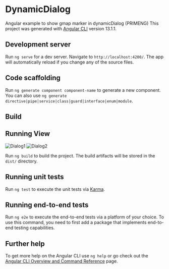 # DynamicDialog
Angular example to show gmap marker in dynamicDialog (PRIMENG)
This project was generated with [Angular CLI](https://github.com/angular/angular-cli) version 13.1.1.

## Development server

Run `ng serve` for a dev server. Navigate to `http://localhost:4200/`. The app will automatically reload if you change any of the source files.

## Code scaffolding

Run `ng generate component component-name` to generate a new component. You can also use `ng generate directive|pipe|service|class|guard|interface|enum|module`.

## Build

## Running View
![Dialog1](https://user-images.githubusercontent.com/82014153/156902630-3c83b957-4fa0-4967-a790-ddec9cd686f6.png)
![Dialog2](https://user-images.githubusercontent.com/82014153/156902632-005f41d8-a254-4b1b-a42b-09f0d6ff359e.png)


Run `ng build` to build the project. The build artifacts will be stored in the `dist/` directory.

## Running unit tests

Run `ng test` to execute the unit tests via [Karma](https://karma-runner.github.io).

## Running end-to-end tests

Run `ng e2e` to execute the end-to-end tests via a platform of your choice. To use this command, you need to first add a package that implements end-to-end testing capabilities.

## Further help

To get more help on the Angular CLI use `ng help` or go check out the [Angular CLI Overview and Command Reference](https://angular.io/cli) page.
